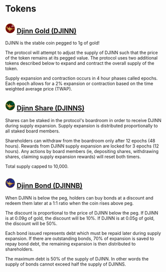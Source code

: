 # Tokens

## ![](../.gitbook/assets/djinn32x32.png) [Djinn Gold \(DJINN\)](https://www.bscscan.com/token/0x24eacca1086f2904962a32732590f27ca45d1d99)

DJINN is the stable coin pegged to 1g of gold!

The protocol will attempt to adjust the supply of DJINN such that the price of the token remains at its pegged value. The protocol uses two additional tokens described below to expand and contract the overall supply of the token.

Supply expansion and contraction occurs in 4 hour phases called epochs. Each epoch allows for a 2% expansion or contraction based on the time weighted average price \(TWAP\).

## ![](../.gitbook/assets/djinnshare32x32.png) [Djinn Share \(DJINNS\)](https://www.bscscan.com/token/0xb0168Bca7dB2eFe53b9112c08aae36D744800645)

Shares can be staked in the protocol's boardroom in order to receive DJINN during supply expansion. Supply expansion is distributed proportionally to all staked board members.

Shareholders can withdraw from the boardroom only after 12 epochs \(48 hours\). Rewards from DJINN supply expansion are locked for 3 epochs \(12 hours\). Any actions by board members \(ie, depositing shares, withdrawing shares, claiming supply expansion rewards\) will reset both timers.

Total supply capped to 10,000.

## ![](../.gitbook/assets/djinnbond32x32.png) [Djinn Bond \(DJINNB\)](https://www.bscscan.com/token/0x2e976c9a80d0eeD5Bd80084365a87E59CFbb90A8)

When DJINN is below the peg, holders can buy bonds at a discount and redeem them later at a 1:1 ratio when the coin rises above peg.

The discount is proportional to the price of DJINN below the peg. If DJINN is at 0.09g of gold, the discount will be 10%. If DJINN is at 0.05g of gold, the discount will be 50%.

Each bond issued represents debt which must be repaid later during supply expansion. If there are outstanding bonds, 70% of expansion is saved to repay bond debt, the remaining expansion is then distributed to shareholders.

The maximum debt is 50% of the supply of DJINN. In other words the supply of bonds cannot exceed half the supply of DJINNS.

